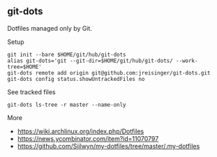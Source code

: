 ## git-dots

Dotfiles managed only by Git.

Setup

```
git init --bare $HOME/git/hub/git-dots
alias git-dots='git --git-dir=$HOME/git/hub/git-dots/ --work-tree=$HOME'
git-dots remote add origin git@github.com:jreisinger/git-dots.git
git-dots config status.showUntrackedFiles no
```

See tracked files

```
git-dots ls-tree -r master --name-only
```

More

* https://wiki.archlinux.org/index.php/Dotfiles
* https://news.ycombinator.com/item?id=11070797
* https://github.com/Siilwyn/my-dotfiles/tree/master/.my-dotfiles
